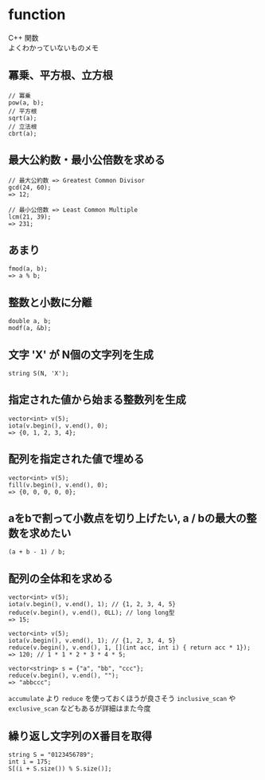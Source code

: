 # function
C++ 関数  
よくわかっていないものメモ

## 冪乗、平方根、立方根
```
// 冪乗
pow(a, b);
// 平方根
sqrt(a);
// 立法根
cbrt(a);
```

## 最大公約数・最小公倍数を求める
```
// 最大公約数 => Greatest Common Divisor
gcd(24, 60);
=> 12;

// 最小公倍数 => Least Common Multiple
lcm(21, 39);
=> 231;
```

## あまり
```
fmod(a, b);
=> a % b;
```

## 整数と小数に分離
```
double a, b;
modf(a, &b);
```

## 文字 'X' が N個の文字列を生成
```string S(N, 'X');```

## 指定された値から始まる整数列を生成
```
vector<int> v(5);
iota(v.begin(), v.end(), 0);
=> {0, 1, 2, 3, 4};
```

## 配列を指定された値で埋める
```
vector<int> v(5);
fill(v.begin(), v.end(), 0);
=> {0, 0, 0, 0, 0};
```

## aをbで割って小数点を切り上げたい, a / bの最大の整数を求めたい
`(a + b - 1) / b;`

## 配列の全体和を求める
```
vector<int> v(5);
iota(v.begin(), v.end(), 1); // {1, 2, 3, 4, 5}
reduce(v.begin(), v.end(), 0LL); // long long型
=> 15;

vector<int> v(5);
iota(v.begin(), v.end(), 1); // {1, 2, 3, 4, 5}
reduce(v.begin(), v.end(), 1, [](int acc, int i) { return acc * 1});
=> 120; // 1 * 1 * 2 * 3 * 4 * 5;

vector<string> s = {"a", "bb", "ccc"};
reduce(v.begin(), v.end(), "");
=> "abbccc";
```

`accumulate` より `reduce` を使っておくほうが良さそう
`inclusive_scan` や `exclusive_scan` などもあるが詳細はまた今度

## 繰り返し文字列のX番目を取得
```
string S = "0123456789";
int i = 175;
S[(i + S.size()) % S.size()];
```
